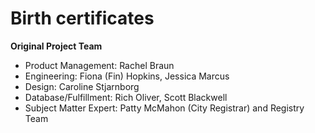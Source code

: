# Birth certificates

**Original Project Team**

* Product Management: Rachel Braun
* Engineering: Fiona \(Fin\) Hopkins, Jessica Marcus
* Design: Caroline Stjarnborg
* Database/Fulfillment: Rich Oliver, Scott Blackwell
* Subject Matter Expert: Patty McMahon \(City Registrar\) and Registry Team

